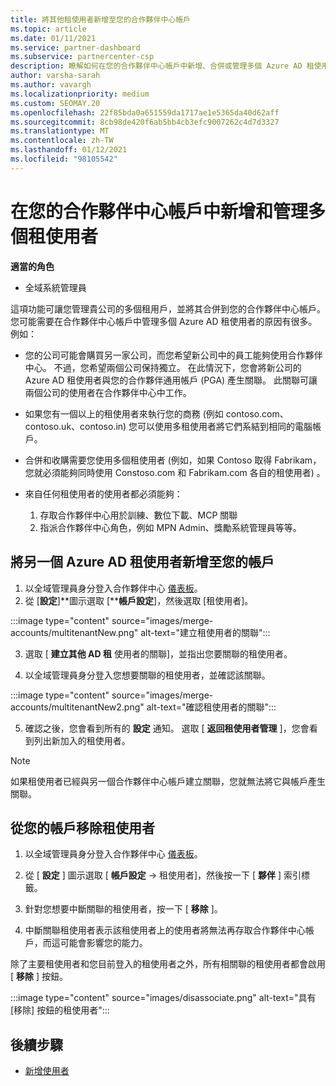 ```yaml
---
title: 將其他租使用者新增至您的合作夥伴中心帳戶
ms.topic: article
ms.date: 01/11/2021
ms.service: partner-dashboard
ms.subservice: partnercenter-csp
description: 瞭解如何在您的合作夥伴中心帳戶中新增、合併或管理多個 Azure AD 租使用者。 深入瞭解您可能會想要進行的一些原因。
author: varsha-sarah
ms.author: vavargh
ms.localizationpriority: medium
ms.custom: SEOMAY.20
ms.openlocfilehash: 22f85bda0a651559da1717ae1e5365da40d62aff
ms.sourcegitcommit: 8cb98de420f6ab5bb4cb3efc9007262c4d7d3327
ms.translationtype: MT
ms.contentlocale: zh-TW
ms.lasthandoff: 01/12/2021
ms.locfileid: "98105542"
---
```

# <a name="add-and-manage-multiple-tenants-in-your-partner-center-account"></a>在您的合作夥伴中心帳戶中新增和管理多個租使用者


**適當的角色**

- 全域系統管理員

這項功能可讓您管理貴公司的多個租用戶，並將其合併到您的合作夥伴中心帳戶。 您可能需要在合作夥伴中心帳戶中管理多個 Azure AD 租使用者的原因有很多。 例如：

- 您的公司可能會購買另一家公司，而您希望新公司中的員工能夠使用合作夥伴中心。 不過，您希望兩個公司保持獨立。 在此情況下，您會將新公司的 Azure AD 租使用者與您的合作夥伴通用帳戶 (PGA) 產生關聯。 此關聯可讓兩個公司的使用者在合作夥伴中心中工作。

- 如果您有一個以上的租使用者來執行您的商務 (例如 contoso.com、contoso.uk、contoso.in) 您可以使用多租使用者將它們系結到相同的電腦帳戶。

- 合併和收購需要您使用多個租使用者 (例如，如果 Contoso 取得 Fabrikam，您就必須能夠同時使用 Constoso.com 和 Fabrikam.com 各自的租使用者) 。

- 來自任何租使用者的使用者都必須能夠：
    1.  存取合作夥伴中心用於訓練、數位下載、MCP 關聯
    2.  指派合作夥伴中心角色，例如 MPN Admin、獎勵系統管理員等等。


## <a name="add-another-azure-ad-tenant-to-your-account"></a>將另一個 Azure AD 租使用者新增至您的帳戶

1. 以全域管理員身分登入合作夥伴中心 [儀表板](https://partner.microsoft.com/dashboard)。
1. 從 [**設定**]**圖示選取 [****帳戶設定**]，然後選取 [租使用者]。
 
:::image type="content" source="images/merge-accounts/multitenantNew.png" alt-text="建立租使用者的關聯"::: 

3. 選取 [ **建立其他 AD 租** 使用者的關聯]，並指出您要關聯的租使用者。

1. 以全域管理員身分登入您想要關聯的租使用者，並確認該關聯。 

:::image type="content" source="images/merge-accounts/multitenantNew2.png" alt-text="確認租使用者的關聯"::: 

5. 確認之後，您會看到所有的 **設定** 通知。  選取 [ **返回租使用者管理** ]，您會看到列出新加入的租使用者。 
 

>[!NOTE]
>如果租使用者已經與另一個合作夥伴中心帳戶建立關聯，您就無法將它與帳戶產生關聯。


## <a name="remove-a-tenant-from-your-account"></a>從您的帳戶移除租使用者
 
1. 以全域管理員身分登入合作夥伴中心 [儀表板](https://partner.microsoft.com/dashboard)。

1. 從 [ **設定** ] 圖示選取 [ **帳戶設定** -> 租使用者]，然後按一下 [ **夥伴** ] 索引標籤。
 
3. 針對您想要中斷關聯的租使用者，按一下 [ **移除** ]。

4. 中斷關聯租使用者表示該租使用者上的使用者將無法再存取合作夥伴中心帳戶，而這可能會影響您的能力。 

除了主要租使用者和您目前登入的租使用者之外，所有相關聯的租使用者都會啟用 [ **移除** ] 按鈕。

:::image type="content" source="images/disassociate.png" alt-text="具有 [移除] 按鈕的租使用者":::
 

## <a name="next-steps"></a>後續步驟

- [新增使用者](create-user-accounts-and-set-permissions.md)






